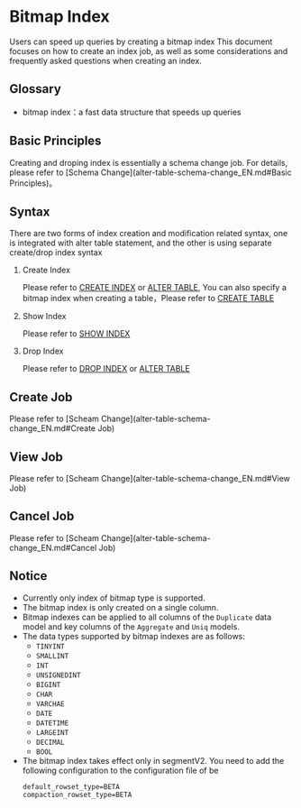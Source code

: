 <!-- 
Licensed to the Apache Software Foundation (ASF) under one
or more contributor license agreements.  See the NOTICE file
distributed with this work for additional information
regarding copyright ownership.  The ASF licenses this file
to you under the Apache License, Version 2.0 (the
"License"); you may not use this file except in compliance
with the License.  You may obtain a copy of the License at

  http://www.apache.org/licenses/LICENSE-2.0

Unless required by applicable law or agreed to in writing,
software distributed under the License is distributed on an
"AS IS" BASIS, WITHOUT WARRANTIES OR CONDITIONS OF ANY
KIND, either express or implied.  See the License for the
specific language governing permissions and limitations
under the License.
-->

# Bitmap Index
Users can speed up queries by creating a bitmap index
This document focuses on how to create an index job, as well as some considerations and frequently asked questions when creating an index.

## Glossary
* bitmap index：a fast data structure that speeds up queries

## Basic Principles
Creating and droping index is essentially a schema change job. For details, please refer to
[Schema Change](alter-table-schema-change_EN.md#Basic Principles)。

## Syntax
There are two forms of index creation and modification related syntax, one is integrated with alter table statement, and the other is using separate
create/drop index syntax
1. Create Index

    Please refer to [CREATE INDEX](../../sql-reference/sql-statements/Data%20Definition/CREATE%20INDEX_EN.md) 
    or [ALTER TABLE](../../sql-reference/sql-statements/Data%20Definition/ALTER%20TABLE_EN.md#description),
    You can also specify a bitmap index when creating a table，Please refer to [CREATE TABLE](../../sql-reference/sql-statements/Data%20Definition/CREATE%20TABLE_EN.md)

2. Show Index

    Please refer to [SHOW INDEX](../../sql-reference/sql-statements/Administration/SHOW%20INDEX_EN.md)
3. Drop Index

    Please refer to [DROP INDEX](../../sql-reference/sql-statements/Administration/SHOW%20INDEX_EN.md) or [ALTER TABLE
    ](../../sql-reference/sql-statements/Data%20Definition/ALTER%20TABLE_EN.md#description)

## Create Job
Please refer to [Scheam Change](alter-table-schema-change_EN.md#Create Job)
## View Job
Please refer to [Scheam Change](alter-table-schema-change_EN.md#View Job)

## Cancel Job
Please refer to [Scheam Change](alter-table-schema-change_EN.md#Cancel Job)

## Notice
* Currently only index of bitmap type is supported.
* The bitmap index is only created on a single column.
* Bitmap indexes can be applied to all columns of the `Duplicate` data model and key columns of the `Aggregate` and `Uniq` models.
* The data types supported by bitmap indexes are as follows:
    * `TINYINT`
    * `SMALLINT`
    * `INT`
    * `UNSIGNEDINT`
    * `BIGINT`
    * `CHAR`
    * `VARCHAE`
    * `DATE`
    * `DATETIME`
    * `LARGEINT`
    * `DECIMAL`
    * `BOOL`
* The bitmap index takes effect only in segmentV2. You need to add the following configuration to the configuration file of be
    ```
    default_rowset_type=BETA
    compaction_rowset_type=BETA
    ``` 
